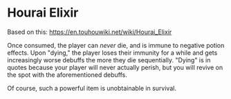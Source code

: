 # Hourai Elixir

Based on this: https://en.touhouwiki.net/wiki/Hourai_Elixir

Once consumed, the player can *never* die, and is immune to negative potion effects. Upon "dying," the player loses
their immunity for a while and gets increasingly worse debuffs the more they die sequentially. "Dying" is in quotes
because your player will never actually perish, but you will revive on the spot with the aforementioned debuffs.

Of course, such a powerful item is unobtainable in survival.